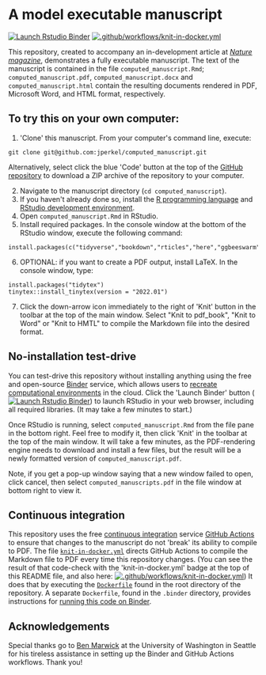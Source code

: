 # A model executable manuscript

<!-- badges: start -->

[![Launch Rstudio Binder](http://mybinder.org/badge_logo.svg)](https://mybinder.org/v2/gh/jperkel/computed_manuscript/main?urlpath=rstudio) [![.github/workflows/knit-in-docker.yml](https://github.com/jperkel/computed_manuscript/actions/workflows/knit-in-docker.yml/badge.svg)](https://github.com/jperkel/computed_manuscript/actions/workflows/knit-in-docker.yml)

<!-- badges: end -->

This repository, created to accompany an in-development article at [*Nature magazine*](https://www.nature.com), demonstrates a fully executable manuscript. The text of the manuscript is contained in the file `computed_manuscript.Rmd`; `computed_manuscript.pdf`, `computed_manuscript.docx` and `computed_manuscript.html` contain the resulting documents rendered in PDF, Microsoft Word, and HTML format, respectively.

## To try this on your own computer:

1.  'Clone' this manuscript. From your computer's command line, execute:

```
git clone git@github.com:jperkel/computed_manuscript.git
```

Alternatively, select click the blue 'Code' button at the top of the [GitHub repository](https://github.com/jperkel/computed_manuscript) to download a ZIP archive of the repository to your computer. 

2.  Navigate to the manuscript directory (`cd computed_manuscript`).
3.  If you haven't already done so, install the [R programming language](https://cran.r-project.org/) and [RStudio development environment](https://www.rstudio.com/).
4.  Open `computed_manuscript.Rmd` in RStudio.
5.  Install required packages. In the console window at the bottom of the RStudio window, execute the following command:

```
install.packages(c("tidyverse","bookdown","rticles","here","ggbeeswarm"))
```

6.  OPTIONAL: if you want to create a PDF output, install LaTeX. In the console window, type:

```
install.packages("tidytex")
tinytex::install_tinytex(version = "2022.01")
```

7.  Click the down-arrow icon immediately to the right of 'Knit' button in the toolbar at the top of the main window. Select "Knit to pdf_book", "Knit to Word" or "Knit to HMTL" to compile the Markdown file into the desired format.

## No-installation test-drive 

You can test-drive this repository without installing anything using the free and open-source [Binder](https://mybinder.org/) service, which allows users to [recreate computational environments](https://www.nature.com/articles/d41586-019-03366-x) in the cloud. Click the 'Launch Binder' button ([![Launch Rstudio Binder](http://mybinder.org/badge_logo.svg)](https://mybinder.org/v2/gh/jperkel/computed_manuscript/main?urlpath=rstudio)) to launch RStudio in your web browser, including all required libraries. (It may take a few minutes to start.)

Once RStudio is running, select `computed_manuscript.Rmd` from the file pane in the bottom right. Feel free to modify it, then click 'Knit' in the toolbar at the top of the main window. It will take a few minutes, as the PDF-rendering engine needs to download and install a few files, but the result will be a newly formatted version of `computed_manuscript.pdf`.

Note, if you get a pop-up window saying that a new window failed to open, click cancel, then select `computed_manuscripts.pdf` in the file window at bottom right to view it.

## Continuous integration

This repository uses the free [continuous integration](https://www.nature.com/articles/550143a) service [GitHub Actions](https://docs.github.com/en/actions) to ensure that changes to the manuscript do not 'break' its ability to compile to PDF. The file [`knit-in-docker.yml`](https://github.com/jperkel/computed_manuscript/blob/main/.github/workflows/knit-in-docker.yml) directs GitHub Actions to compile the Markdown file to PDF every time this repository changes. (You can see the result of that code-check with the 'knit-in-docker.yml' badge at the top of this README file, and also here: [![.github/workflows/knit-in-docker.yml](https://github.com/jperkel/computed_manuscript/actions/workflows/knit-in-docker.yml/badge.svg)](https://github.com/jperkel/computed_manuscript/actions/workflows/knit-in-docker.yml)) It does that by executing the [`Dockerfile`](https://github.com/jperkel/computed_manuscript/blob/main/Dockerfile) found in the root directory of the repository. A separate `Dockerfile`, found in the `.binder` directory, provides instructions for [running this code on Binder](https://github.com/jperkel/computed_manuscript/blob/main/.binder/Dockerfile).

## Acknowledgements

Special thanks go to [Ben Marwick](https://github.com/benmarwick/) at the University of Washington in Seattle for his tireless assistance in setting up the Binder and GitHub Actions workflows. Thank you!
